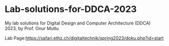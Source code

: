 # Lab-solutions-for-DDCA-2023
My lab solutions for Digital Design and Computer Architecture (DDCA) 2023, by Prof. Onur Mutlu

Lab Page:https://safari.ethz.ch/digitaltechnik/spring2023/doku.php?id=start
